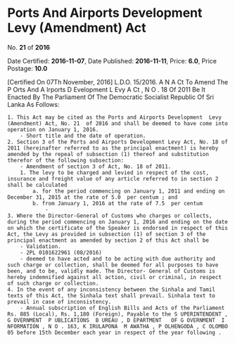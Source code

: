 # Ports And Airports Development Levy  (Amendment) Act

No. **21** of **2016**

Date Certified: **2016-11-07**, Date Published: **2016-11-11**, Price: **6.0**, Price Postage: **10.0**

[Certified On 07Th November, 2016]
L.D.O. 15/2016.
A N  A Ct   To   Amend   The  P Orts   And  A Irports  D Evelopment   L Evy A Ct , N O . 18  Of  2011
Be It Enacted By The Parliament Of The Democratic Socialist Republic Of Sri Lanka As Follows:

    1. This Act may be cited as the Ports and Airports Development  Levy (Amendment) Act, No. 21  of 2016 and shall be deemed to have come into operation on January 1, 2016.
        - Short title and the date of operation.
    2. Section 3 of the Ports and Airports Development Levy Act, No. 18 of 2011 (hereinafter referred to as the principal enactment) is hereby amended by the repeal of subsection (1) thereof and substitution therefor of the following subsection:
        - Amendment of section 3 of Act, No. 18 of 2011.
        1. The levy to be charged and levied in respect of the cost, insurance and freight value of any article referred to in section 2 shall be calculated
            a. for the period commencing on January 1, 2011 and ending on December 31, 2015 at the rate of 5.0  per centum ; and
            b. from January 1, 2016 at the rate of 7.5  per centum
                - 
    3. Where the Director-General of Customs who charges or collects, during the period commencing on January 1, 2016 and ending on the date on which the certificate of the Speaker is endorsed in respect of this Act, the Levy as provided in subsection (1) of section 3 of the principal enactment as amended by section 2 of this Act shall be
        - Validation.
        - 2PL 0101622961 (08/2016)
        - deemed to have acted and to be acting with due authority and such charge or collection, shall be deemed for all purposes to have been, and to be, validly made. The Director- General of Customs is hereby indemnified against all action, civil or criminal, in respect of such charge or collection.
    4. In the event of any inconsistency between the Sinhala and Tamil texts of this Act, the Sinhala text shall prevail. Sinhala text to prevail in case of inconsistency.
        - Annual subscription of English Bills and Acts of the Parliament Rs. 885 (Local), Rs. 1,180 (Foreign), Payable to the S UPERINTENDENT , G OVERNMENT  P UBLICATIONS  B UREAU , D EPARTMENT   OF G OVERNMENT  I NFORMATION , N O . 163, K IRULAPONA  M AWATHA , P OLHENGODA , C OLOMBO  05 before 15th December each year in respect of the year following .
